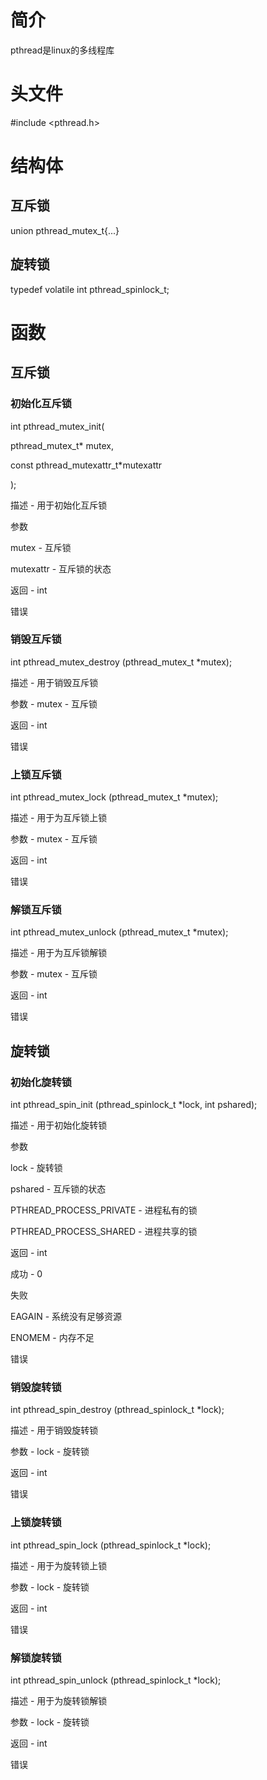 # 简介
pthread是linux的多线程库
# 头文件
\#include \<pthread.h\>
# 结构体
## 互斥锁
union pthread_mutex_t{...}
## 旋转锁
typedef volatile int pthread_spinlock_t;
# 函数
## 互斥锁
### 初始化互斥锁
int pthread_mutex_init(

pthread_mutex_t\* mutex,

const pthread_mutexattr_t\*mutexattr

);

描述 - 用于初始化互斥锁

参数

mutex - 互斥锁

mutexattr - 互斥锁的状态

返回 - int

错误
### 销毁互斥锁
int pthread_mutex_destroy (pthread_mutex_t \*mutex);

描述 - 用于销毁互斥锁

参数 - mutex - 互斥锁

返回 - int

错误
### 上锁互斥锁
int pthread_mutex_lock (pthread_mutex_t \*mutex);

描述 - 用于为互斥锁上锁

参数 - mutex - 互斥锁

返回 - int

错误
### 解锁互斥锁
int pthread_mutex_unlock (pthread_mutex_t \*mutex);

描述 - 用于为互斥锁解锁

参数 - mutex - 互斥锁

返回 - int

错误
## 旋转锁
### 初始化旋转锁
int pthread_spin_init (pthread_spinlock_t \*lock, int pshared);

描述 - 用于初始化旋转锁

参数

lock - 旋转锁

pshared - 互斥锁的状态

PTHREAD_PROCESS_PRIVATE - 进程私有的锁

PTHREAD_PROCESS_SHARED - 进程共享的锁

返回 - int

成功 - 0

失败

EAGAIN - 系统没有足够资源

ENOMEM - 内存不足

错误
### 销毁旋转锁
int pthread_spin_destroy (pthread_spinlock_t \*lock);

描述 - 用于销毁旋转锁

参数 - lock - 旋转锁

返回 - int

错误
### 上锁旋转锁
int pthread_spin_lock (pthread_spinlock_t \*lock);

描述 - 用于为旋转锁上锁

参数 - lock - 旋转锁

返回 - int

错误
### 解锁旋转锁
int pthread_spin_unlock (pthread_spinlock_t \*lock);

描述 - 用于为旋转锁解锁

参数 - lock - 旋转锁

返回 - int

错误
